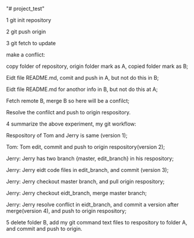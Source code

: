 "# project_test" 

1 git init repository

2 git push origin

3 git fetch to update

make a conflict:

copy folder of repository, origin folder mark as A, copied folder mark as B;

Eidt file README.md, comit and push in A, but not do this in B;

Eidt file README.md for anothor info in B, but not do this at A;

Fetch remote B, merge B so here will be a confilct;

Resolve the confilct and push to origin respository.

4 summarize the above experiment, my git workflow:

Respository of Tom and Jerry is same (version 1);

Tom: Tom edit, commit and push to origin respository(version 2);

Jerry: Jerry has two branch {master, edit_branch} in his respository;

Jerry: Jerry eidt code files in edit_branch, and commit (version 3);

Jerry: Jerry checkout master branch, and pull origin respository;

Jerry: Jerry checkout eidt_branch, merge master branch;

Jerry: Jerry resolve conflict in eidt_branch, and commit a version after merge(version 4), and push to origin respository;

5 delete folder B, add my git command text files to respository to folder A, and commit and push to origin.
